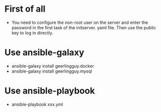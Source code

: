# First of all
* You need to configure the non-root user on the server and enter the password in the first task of the initserver. yaml file. Then use the public key to log in directly.

# Use ansible-galaxy
* ansible-galaxy  install geerlingguy.docker
* ansible-galaxy install geerlingguy.mysql

# Use ansible-playbook
* ansible-playbook xxx.yml
